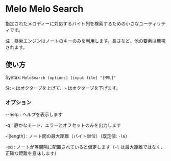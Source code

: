 Melo Melo Search
================

指定されたメロディーに対応するバイト列を検索するための小さなユーティリティです。

注：検索エンジンはノートのキーのみを利用します。長さなど、他の要素は無視されます。

使い方
------

Syntax: `MeloSearch (options) [input file] "[MML]"`

注: `<` はオクターブを上げて、`>` はオクターブを下げます。

### オプション

--help
  : ヘルプを表示します

-q
  : 静かなモード、エラーとオフセットのみを出力します

-l[length]
  : ノート間の最大距離（バイト単位）（既定値: `-l6`）

-eq
  : ノートが等間隔に配置されていると仮定します（`-l` は最大距離ではなく、正確な距離を意味します）
